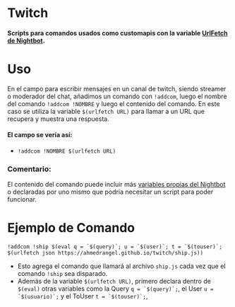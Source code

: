 # Twitch

#### Scripts para comandos usados como customapis con la variable [UrlFetch de Nightbot](https://docs.nightbot.tv/variables/urlfetch).

# Uso

En el campo para escribir mensajes en un canal de twitch, siendo streamer o moderador del chat, añadimos un comando con `!addcom`, luego el nombre del comando `!addcom !NOMBRE` y luego el contenido del comando. En este caso se utiliza la variable `$(urlfetch URL)` para llamar a un URL que recupera y muestra una respuesta.

#### El campo se vería así:

- `!addcom !NOMBRE $(urlfetch URL)`

### Comentario:

El contenido del comando puede incluir más [variables propias del Nightbot](https://docs.nightbot.tv/commands/variableslist) o declaradas por uno mismo que podría necesitar un script para poder funcionar.

# Ejemplo de Comando

```!addcom !ship $(eval q = `$(query)`; u = `$(user)`; t = `$(touser)`; $(urlfetch json https://ahmedrangel.github.io/twitch/ship.js))```

- Esto agrega el comando que llamará al archivo `ship.js` cada vez que el comando `!ship` sea disparado.
- Además de la variable `$(urlfetch URL)`, primero declara dentro de `$(eval)` otras variables como la Query ```q = `$(query)`;```, el User ```u = `$(usuario)`;``` y el ToUser ```t = `$(touser)`;```,